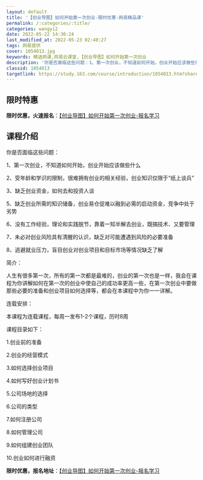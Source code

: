 ```yaml
---
layout: default
title: '【创业导图】如何开始第一次创业-限时优惠-网易精品课'
permalink: /:categories/:title/
categories: wangyi2
date: 2022-05-22 14:30:24
last_modified_at: 2022-05-23 02:40:27
tags: 网易提供
cover: 1054013.jpg
keywords: 精选网课,网易云课堂,【创业导图】如何开始第一次创业
description: '你是否面临这些问题：1、第一次创业，不知道如何开始，创业开始应该做些什么2、受年龄和学识的限制，很难拥有创业的相关经验，'
classid: 1054013
targetlink: https://study.163.com/course/introduction/1054013.htm?share=1&shareId=1025206652&utm_campaign=share&utm_medium=iphoneShare&utm_source=&utm_u=1025206652
---
```


## 限时特惠

**限时优惠，火速报名**：[【创业导图】如何开始第一次创业-报名学习](https://study.163.com/course/introduction/1054013.htm?share=1&shareId=1025206652&utm_campaign=share&utm_medium=iphoneShare&utm_source=&utm_u=1025206652)

## 课程介绍

你是否面临这些问题：

1、第一次创业，不知道如何开始，创业开始应该做些什么

2、受年龄和学识的限制，很难拥有创业的相关经验，创业知识仅限于“纸上谈兵”

3、缺乏创业资金，如何去和投资人谈

5、缺乏创业所需的知识储备，创业易仓促难以融到必需的启动资金，竞争中处于劣势

6、没有工作经验，理论和实践脱节，靠着一知半解去创业，既搞技术、又要管理

7、未必对创业风险具有清醒的认识，缺乏对可能遭遇到风险的必要准备

8、逃避就业压力，盲目创业对创业项目和目标市场等情况缺乏了解



简介：

人生有很多第一次，所有的第一次都是最难的，创业的第一次也是一样，我会在课程为你讲解如何在第一次的创业中使自己的成功率更高一些，在第一次创业中要做那些必要的准备和创业项目如何选择等，都会在本课程中为你一一详解。



连载安排：

本课程为连载课程，每周一发布1-2个课程，历时8周



课程目录如下：

1.创业前的准备

2.创业的经营模式

3.如何选择创业项目

4.如何写好创业计划书

5.公司场地的选择

6.公司的类型

7.如何注册公司

8.如何管理公司

9.如何组建创业团队

10.创业如何进行融资

**限时优惠，报名地址**：[【创业导图】如何开始第一次创业-报名学习](https://study.163.com/course/introduction/1054013.htm?share=1&shareId=1025206652&utm_campaign=share&utm_medium=iphoneShare&utm_source=&utm_u=1025206652)

